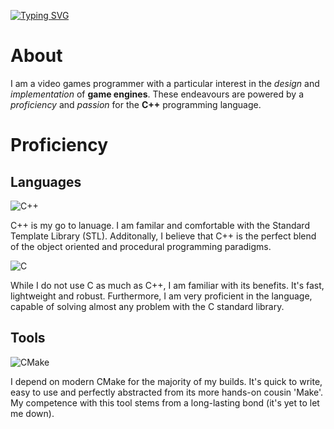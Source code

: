 [![Typing SVG](https://readme-typing-svg.herokuapp.com?font=Tektur&size=64&duration=2000&pause=2000&color=A3E069&vCenter=true&width=488&height=96&lines=tomaustindev)](https://git.io/typing-svg)

# About
I am a video games programmer with a particular interest in the _design_ and _implementation_ of **game engines**. These endeavours are powered by a _proficiency_ and _passion_ for the **C++** programming language.

# Proficiency

## Languages
![C++](https://img.shields.io/badge/c++-%2300599C.svg?style=for-the-badge&logo=c%2B%2B&logoColor=white)

C++ is my go to lanuage. I am familar and comfortable with the Standard Template Library (STL). Additonally, I believe that C++ is the perfect blend of the object oriented and procedural programming paradigms.

![C](https://img.shields.io/badge/c-%2300599C.svg?style=for-the-badge&logo=c&logoColor=white)

While I do not use C as much as C++, I am familiar with its benefits. It's fast, lightweight and robust. Furthermore, I am very proficient in the language, capable of solving almost any problem with the C standard library.

## Tools
![CMake](https://img.shields.io/badge/CMake-%23008FBA.svg?style=for-the-badge&logo=cmake&logoColor=white)

I depend on modern CMake for the majority of my builds. It's quick to write, easy to use and perfectly abstracted from its more hands-on cousin 'Make'. My competence with this tool stems from a long-lasting bond (it's yet to let me down).

<!--
![C#](https://img.shields.io/badge/c%23-%23239120.svg?style=for-the-badge&logo=csharp&logoColor=white)
![Python](https://img.shields.io/badge/python-3670A0?style=for-the-badge&logo=python&logoColor=ffdd54)
![Bash Script](https://img.shields.io/badge/bash_script-%23121011.svg?style=for-the-badge&logo=gnu-bash&logoColor=white)

# Proficient Tools
![Git](https://img.shields.io/badge/git-%23F05033.svg?style=for-the-badge&logo=git&logoColor=white)
![Doxygen](https://img.shields.io/badge/doxygen-2C4AA8?style=for-the-badge&logo=doxygen&logoColor=white)
![CMake](https://img.shields.io/badge/CMake-%23008FBA.svg?style=for-the-badge&logo=cmake&logoColor=white)

# APIs
![OpenGL](https://img.shields.io/badge/OpenGL-%23FFFFFF.svg?style=for-the-badge&logo=opengl)

# Engines and Modelling
![Unity](https://img.shields.io/badge/unity-%23000000.svg?style=for-the-badge&logo=unity&logoColor=white)
![Blender](https://img.shields.io/badge/blender-%23F5792A.svg?style=for-the-badge&logo=blender&logoColor=white)
-->

<!--
**tom-austin-dev/tom-austin-dev** is a ✨ _special_ ✨ repository because its `README.md` (this file) appears on your GitHub profile.

Here are some ideas to get you started:

- 🔭 I’m currently working on ...
- 🌱 I’m currently learning ...
- 👯 I’m looking to collaborate on ...
- 🤔 I’m looking for help with ...
- 💬 Ask me about ...
- 📫 How to reach me: ...
- 😄 Pronouns: ...
- ⚡ Fun fact: ...
-->
